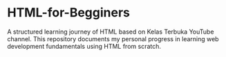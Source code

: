 # HTML-for-Begginers
A structured learning journey of HTML based on Kelas Terbuka YouTube channel. This repository documents my personal progress in learning web development fundamentals using HTML from scratch.
